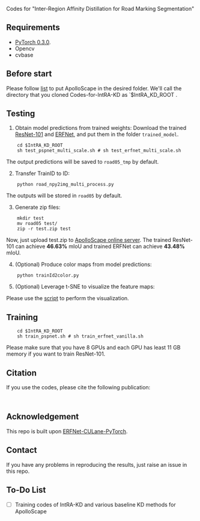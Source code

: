 Codes for "Inter-Region Affinity Distillation for Road Marking Segmentation"

## Requirements
- [PyTorch 0.3.0](https://pytorch.org/get-started/previous-versions/).
- Opencv
- cvbase

## Before start

Please follow [list](./list) to put ApolloScape in the desired folder. We'll call the directory that you cloned Codes-for-IntRA-KD as `$IntRA_KD_ROOT .

## Testing

1. Obtain model predictions from trained weights:
Download the trained [ResNet-101](https://drive.google.com/open?id=16TJW4K69uSb_ChBlbqX33aJ7LP43dhKf) and [ERFNet](https://drive.google.com/open?id=145B-xNl89R7H9qEZ6r8TzK-KSG6jf0Dp), and put them in the folder ```trained_model```.
```
    cd $IntRA_KD_ROOT
    sh test_pspnet_multi_scale.sh # sh test_erfnet_multi_scale.sh
```

The output predictions will be saved to ```road05_tmp``` by default.

2. Transfer TrainID to ID:
```
    python road_npy2img_multi_process.py
```

The outputs will be stored in ```road05``` by default. 

3. Generate zip files:
```
    mkdir test
    mv road05 test/
    zip -r test.zip test
```

Now, just upload test.zip to [ApolloScape online server](http://apolloscape.auto/submit.html). The trained ResNet-101 can achieve **46.63%** mIoU and trained ERFNet can achieve **43.48%** mIoU.


4. (Optional) Produce color maps from model predictions:
```
    python trainId2color.py
```

5. (Optional) Leverage t-SNE to visualize the feature maps:

Please use the [script](https://github.com/cardwing/Codes-for-Steering-Control/blob/master/tools/draw_tsne.py) to perform the visualization.
 
## Training
```
    cd $IntRA_KD_ROOT
    sh train_pspnet.sh # sh train_erfnet_vanilla.sh
```

Please make sure that you have 8 GPUs and each GPU has least 11 GB memory if you want to train ResNet-101.

## Citation

If you use the codes, please cite the following publication:
```
 
```

## Acknowledgement
This repo is built upon [ERFNet-CULane-PyTorch](https://github.com/cardwing/Codes-for-Lane-Detection).

## Contact
If you have any problems in reproducing the results, just raise an issue in this repo.

## To-Do List
- [ ] Training codes of IntRA-KD and various baseline KD methods for ApolloScape
